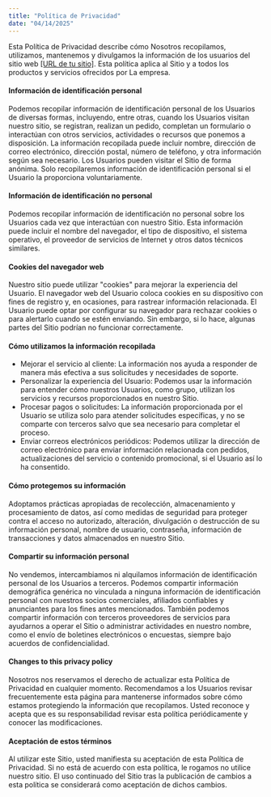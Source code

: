 ```yaml
---
title: "Política de Privacidad"
date: "04/14/2025"
---
```


Esta Política de Privacidad describe cómo Nosotros recopilamos, utilizamos, mantenemos y divulgamos la información de los usuarios del sitio web [\[URL de tu sitio\]](https://lapampahacker.github.io/). Esta política aplica al Sitio y a todos los productos y servicios ofrecidos por La empresa.

#### Información de identificación personal
Podemos recopilar información de identificación personal de los Usuarios de diversas formas, incluyendo, entre otras, cuando los Usuarios visitan nuestro sitio, se registran, realizan un pedido, completan un formulario o interactúan con otros servicios, actividades o recursos que ponemos a disposición. La información recopilada puede incluir nombre, dirección de correo electrónico, dirección postal, número de teléfono, y otra información según sea necesario. Los Usuarios pueden visitar el Sitio de forma anónima. Solo recopilaremos información de identificación personal si el Usuario la proporciona voluntariamente.

#### Información de identificación no personal
Podemos recopilar información de identificación no personal sobre los Usuarios cada vez que interactúan con nuestro Sitio. Esta información puede incluir el nombre del navegador, el tipo de dispositivo, el sistema operativo, el proveedor de servicios de Internet y otros datos técnicos similares.

#### Cookies del navegador web
Nuestro sitio puede utilizar "cookies" para mejorar la experiencia del Usuario. El navegador web del Usuario coloca cookies en su dispositivo con fines de registro y, en ocasiones, para rastrear información relacionada. El Usuario puede optar por configurar su navegador para rechazar cookies o para alertarlo cuando se estén enviando. Sin embargo, si lo hace, algunas partes del Sitio podrían no funcionar correctamente.

#### Cómo utilizamos la información recopilada
- Mejorar el servicio al cliente: La información nos ayuda a responder de manera más efectiva a sus solicitudes y necesidades de soporte.
- Personalizar la experiencia del Usuario: Podemos usar la información para entender cómo nuestros Usuarios, como grupo, utilizan los servicios y recursos proporcionados en nuestro Sitio.
- Procesar pagos o solicitudes: La información proporcionada por el Usuario se utiliza solo para atender solicitudes específicas, y no se comparte con terceros salvo que sea necesario para completar el proceso.
- Enviar correos electrónicos periódicos: Podemos utilizar la dirección de correo electrónico para enviar información relacionada con pedidos, actualizaciones del servicio o contenido promocional, si el Usuario así lo ha consentido.

#### Cómo protegemos su información
Adoptamos prácticas apropiadas de recolección, almacenamiento y procesamiento de datos, así como medidas de seguridad para proteger contra el acceso no autorizado, alteración, divulgación o destrucción de su información personal, nombre de usuario, contraseña, información de transacciones y datos almacenados en nuestro Sitio.

#### Compartir su información personal
No vendemos, intercambiamos ni alquilamos información de identificación personal de los Usuarios a terceros. Podemos compartir información demográfica genérica no vinculada a ninguna información de identificación personal con nuestros socios comerciales, afiliados confiables y anunciantes para los fines antes mencionados. También podemos compartir información con terceros proveedores de servicios para ayudarnos a operar el Sitio o administrar actividades en nuestro nombre, como el envío de boletines electrónicos o encuestas, siempre bajo acuerdos de confidencialidad.

#### Changes to this privacy policy
Nosotros nos reservamos el derecho de actualizar esta Política de Privacidad en cualquier momento. Recomendamos a los Usuarios revisar frecuentemente esta página para mantenerse informados sobre cómo estamos protegiendo la información que recopilamos. Usted reconoce y acepta que es su responsabilidad revisar esta política periódicamente y conocer las modificaciones.

#### Aceptación de estos términos
Al utilizar este Sitio, usted manifiesta su aceptación de esta Política de Privacidad. Si no está de acuerdo con esta política, le rogamos no utilice nuestro sitio. El uso continuado del Sitio tras la publicación de cambios a esta política se considerará como aceptación de dichos cambios.